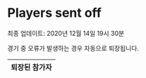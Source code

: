 # Players sent off
최종 업데이트: 2020년 12월 14일 19시 30분


경기 중 오류가 발생하는 경우 자동으로 퇴장됩니다.


| 퇴장된 참가자 |
|:---:|